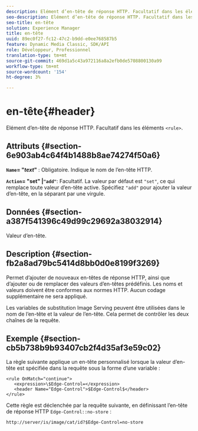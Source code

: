 ```yaml
---
description: Elément d’en-tête de réponse HTTP. Facultatif dans les éléments <rule>.
seo-description: Elément d’en-tête de réponse HTTP. Facultatif dans les éléments <rule>.
seo-title: en-tête
solution: Experience Manager
title: en-tête
uuid: 89ec0f27-fc12-47c2-b9dd-e0ee768587b5
feature: Dynamic Media Classic, SDK/API
role: Développeur, Professionnel
translation-type: tm+mt
source-git-commit: 469d1a5c43a972116a8a2efb0de5708800130a99
workflow-type: tm+mt
source-wordcount: '154'
ht-degree: 3%

---
```



# en-tête{#header}

Elément d’en-tête de réponse HTTP. Facultatif dans les éléments `<rule>`.

## Attributs {#section-6e903ab4c64f4b1488b8ae74274f50a6}

**`Name`= &quot;*text*&quot;**  : Obligatoire. Indique le nom de l’en-tête HTTP.

**`Action`= &quot;set&quot; |`"add"`**: Facultatif. La valeur par défaut est `"set"`, ce qui remplace toute valeur d’en-tête active. Spécifiez `"add"` pour ajouter la valeur d’en-tête, en la séparant par une virgule.

## Données {#section-a387f541396c49d99c29692a38032914}

Valeur d’en-tête.

## Description {#section-fb2a8ad79bc5414d8bb0d0e8199f3269}

Permet d’ajouter de nouveaux en-têtes de réponse HTTP, ainsi que d’ajouter ou de remplacer des valeurs d’en-têtes prédéfinis. Les noms et valeurs doivent être conformes aux normes HTTP. Aucun codage supplémentaire ne sera appliqué.

Les variables de substitution Image Serving peuvent être utilisées dans le nom de l’en-tête et la valeur de l’en-tête. Cela permet de contrôler les deux chaînes de la requête.

## Exemple {#section-cb5b738b9b93407cb2f4d35af3e59c02}

La règle suivante applique un en-tête personnalisé lorsque la valeur d’en-tête est spécifiée dans la requête sous la forme d’une variable :

```
<rule OnMatch="continue">
   <expression>\$Edge-Control=</expression>
   <header Name="Edge-Control">$Edge-Control$</header>
</rule>
```

Cette règle est déclenchée par la requête suivante, en définissant l’en-tête de réponse HTTP `Edge-Control::no-store` :

`http://server/is/image/cat/id?$Edge-Control=no-store`

